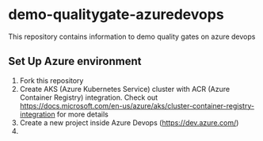 # demo-qualitygate-azuredevops
This repository contains information to demo quality gates on azure devops


## Set Up Azure environment

1. Fork this repository
2. Create AKS (Azure Kubernetes Service) cluster with ACR (Azure Container Registry) integration. Check out https://docs.microsoft.com/en-us/azure/aks/cluster-container-registry-integration for more details
3. Create a new project inside Azure Devops (https://dev.azure.com/)
4. 